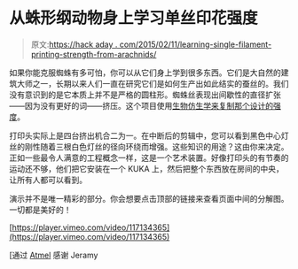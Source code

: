 # 从蛛形纲动物身上学习单丝印花强度

> 原文:[https://hack aday . com/2015/02/11/learning-single-filament-printing-strength-from-arachnids/](https://hackaday.com/2015/02/11/learning-single-filament-printing-strength-from-arachnids/)

如果你能克服蜘蛛有多可怕，你可以从它们身上学到很多东西。它们是大自然的建筑大师之一，长期以来人们一直在研究它们是如何生产出如此结实的蚕丝的。我们没有意识到的是它本质上并不是严格的圆柱形。蜘蛛丝表现出间歇性的直径扩张——因为没有更好的词——挤压。这个项目使用[生物仿生学来复制那个设计的强度](https://www.behance.net/gallery/22536831/ROBOTIC-EXTRUSION(6-Axis-KUKAABS-3D-Printing))。

打印头实际上是四台挤出机合二为一。在中断后的剪辑中，您可以看到黑色中心灯丝的刚性随着三根白色灯丝的径向环绕而增强。这些知识的用途？这由你来决定。正如一些最令人满意的工程概念一样，这是一个艺术装置。好像打印头的有节奏的运动还不够，他们把它安装在一个 KUKA 上，然后把整个东西放在房间的中央，让所有人都可以看到。

演示并不是唯一精彩的部分。你会想要点击顶部的链接来查看页面中间的分解图。一切都是美好的！

[https://player.vimeo.com/video/117134365](https://player.vimeo.com/video/117134365)

[通过 [Atmel](https://plus.google.com/106109247591403112418/posts/ASqNDQS3rH6) 感谢 Jeramy